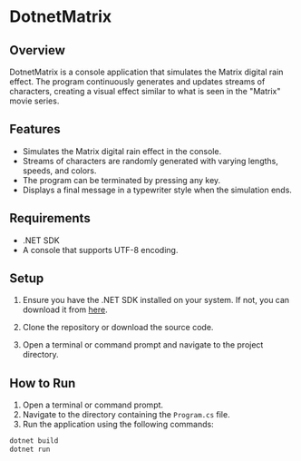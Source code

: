 # DotnetMatrix

## Overview

DotnetMatrix is a console application that simulates the Matrix digital rain effect. The program continuously generates and updates streams of characters, creating a visual effect similar to what is seen in the "Matrix" movie series.

## Features

- Simulates the Matrix digital rain effect in the console.
- Streams of characters are randomly generated with varying lengths, speeds, and colors.
- The program can be terminated by pressing any key.
- Displays a final message in a typewriter style when the simulation ends.

## Requirements

- .NET SDK
- A console that supports UTF-8 encoding.

## Setup

1. Ensure you have the .NET SDK installed on your system. If not, you can download it from [here](https://dotnet.microsoft.com/download).

2. Clone the repository or download the source code.

3. Open a terminal or command prompt and navigate to the project directory.

## How to Run

1. Open a terminal or command prompt.
2. Navigate to the directory containing the `Program.cs` file.
3. Run the application using the following commands:

```sh
dotnet build
dotnet run
